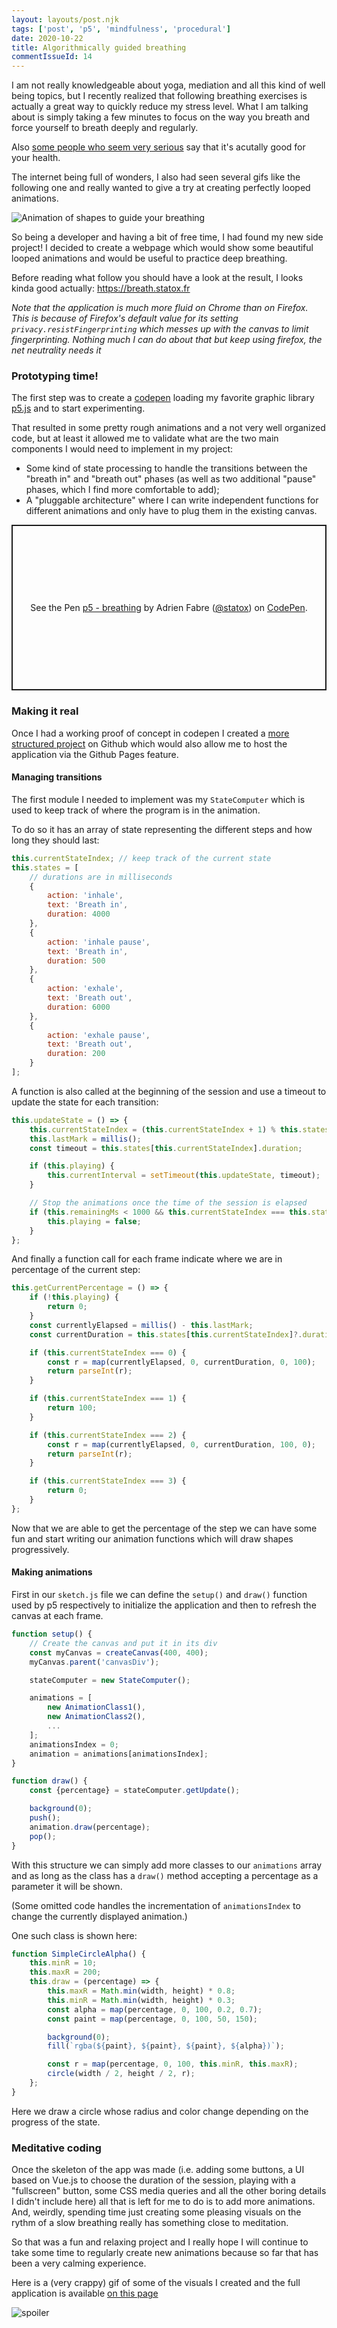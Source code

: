```yaml
---
layout: layouts/post.njk
tags: ['post', 'p5', 'mindfulness', 'procedural']
date: 2020-10-22
title: Algorithmically guided breathing
commentIssueId: 14
---
```


I am not really knowledgeable about yoga, mediation and all this kind of well being topics, but I recently realized that following breathing exercises is actually a great way to quickly reduce my stress level. What I am talking about is simply taking a few minutes to focus on the way you breath and force yourself to breath deeply and regularly.

Also [some people who seem very serious](https://breathe.ersjournals.com/content/13/4/298) say that it's acutally good for your health.

The internet being full of wonders, I also had seen several gifs like the following one and really wanted to give a try at creating perfectly looped animations.

![Animation of shapes to guide your breathing](https://media.giphy.com/media/krP2NRkLqnKEg/giphy.gif)

So being a developer and having a bit of free time, I had found my new side project! I decided to create a webpage which would show some beautiful looped animations and would be useful to practice deep breathing.

Before reading what follow you should have a look at the result, I looks kinda good actually: https://breath.statox.fr

_Note that the application is much more fluid on Chrome than on Firefox. This is because of Firefox's default value for its setting `privacy.resistFingerprinting` which messes up with the canvas to limit fingerprinting. Nothing much I can do about that but keep using firefox, the net neutrality needs it_

### Prototyping time!

The first step was to create a [codepen](https://codepen.io/statox/pen/abNVYZZ) loading my favorite graphic library [p5.js](https://p5js.org/) and to start experimenting.

That resulted in some pretty rough animations and a not very well organized code, but at least it allowed me to validate what are the two main components I would need to implement in my project:

- Some kind of state processing to handle the transitions between the "breath in" and "breath out" phases (as well as two additional "pause" phases, which I find more comfortable to add);
- A "pluggable architecture" where I can write independent functions for different animations and only have to plug them in the existing canvas.

<p class="codepen" data-height="265" data-theme-id="dark" data-default-tab="js,result" data-user="statox" data-slug-hash="abNVYZZ" style="height: 265px; box-sizing: border-box; display: flex; align-items: center; justify-content: center; border: 2px solid; margin: 1em 0; padding: 1em;" data-pen-title="p5 - breathing">
  <span>See the Pen <a href="https://codepen.io/statox/pen/abNVYZZ">
  p5 - breathing</a> by Adrien Fabre (<a href="https://codepen.io/statox">@statox</a>)
  on <a href="https://codepen.io">CodePen</a>.</span>
</p>
<script async src="https://static.codepen.io/assets/embed/ei.js"></script>

### Making it real

Once I had a working proof of concept in codepen I created a [more structured project](https://github.com/statox/breath) on Github which would also allow me to host the application via the Github Pages feature.

#### Managing transitions

The first module I needed to implement was my `StateComputer` which is used to keep track of where the program is in the animation.

To do so it has an array of state representing the different steps and how long they should last:

``` javascript
this.currentStateIndex; // keep track of the current state
this.states = [
    // durations are in milliseconds
    {
        action: 'inhale',
        text: 'Breath in',
        duration: 4000
    },
    {
        action: 'inhale pause',
        text: 'Breath in',
        duration: 500
    },
    {
        action: 'exhale',
        text: 'Breath out',
        duration: 6000
    },
    {
        action: 'exhale pause',
        text: 'Breath out',
        duration: 200
    }
];
```

A function is also called at the beginning of the session and use a timeout to update the state for each transition:

```javascript
this.updateState = () => {
    this.currentStateIndex = (this.currentStateIndex + 1) % this.states.length || 0;
    this.lastMark = millis();
    const timeout = this.states[this.currentStateIndex].duration;

    if (this.playing) {
        this.currentInterval = setTimeout(this.updateState, timeout);
    }

    // Stop the animations once the time of the session is elapsed
    if (this.remainingMs < 1000 && this.currentStateIndex === this.states.length - 1) {
        this.playing = false;
    }
};
```

And finally a function call for each frame indicate where we are in percentage of the current step:


```javascript
this.getCurrentPercentage = () => {
    if (!this.playing) {
        return 0;
    }
    const currentlyElapsed = millis() - this.lastMark;
    const currentDuration = this.states[this.currentStateIndex]?.duration;

    if (this.currentStateIndex === 0) {
        const r = map(currentlyElapsed, 0, currentDuration, 0, 100);
        return parseInt(r);
    }

    if (this.currentStateIndex === 1) {
        return 100;
    }

    if (this.currentStateIndex === 2) {
        const r = map(currentlyElapsed, 0, currentDuration, 100, 0);
        return parseInt(r);
    }

    if (this.currentStateIndex === 3) {
        return 0;
    }
};
```

Now that we are able to get the percentage of the step we can have some fun and start writing our animation functions which will draw shapes progressively.

#### Making animations

First in our `sketch.js` file we can define the `setup()` and `draw()` function used by p5 respectively to initialize the application and then to refresh the canvas at each frame.

```javascript
function setup() {
    // Create the canvas and put it in its div
    const myCanvas = createCanvas(400, 400);
    myCanvas.parent('canvasDiv');

    stateComputer = new StateComputer();

    animations = [
        new AnimationClass1(),
        new AnimationClass2(),
        ...
    ];
    animationsIndex = 0;
    animation = animations[animationsIndex];
}

function draw() {
    const {percentage} = stateComputer.getUpdate();

    background(0);
    push();
    animation.draw(percentage);
    pop();
}
```

With this structure we can simply add more classes to our `animations` array and as long as the class has a `draw()` method accepting a percentage as a parameter it will be shown.

(Some omitted code handles the incrementation of `animationsIndex` to change the currently displayed animation.)

One such class is shown here:

```javascript
function SimpleCircleAlpha() {
    this.minR = 10;
    this.maxR = 200;
    this.draw = (percentage) => {
        this.maxR = Math.min(width, height) * 0.8;
        this.minR = Math.min(width, height) * 0.3;
        const alpha = map(percentage, 0, 100, 0.2, 0.7);
        const paint = map(percentage, 0, 100, 50, 150);

        background(0);
        fill(`rgba(${paint}, ${paint}, ${paint}, ${alpha})`);

        const r = map(percentage, 0, 100, this.minR, this.maxR);
        circle(width / 2, height / 2, r);
    };
}
```

Here we draw a circle whose radius and color change depending on the progress of the state.
### Meditative coding

Once the skeleton of the app was made (i.e. adding some buttons, a UI based on Vue.js to choose the duration of the session, playing with a "fullscreen" button, some CSS media queries and all the other boring details I didn't include here) all that is left for me to do is to add more animations. And, weirdly, spending time just creating some pleasing visuals on the rythm of a slow breathing really has something close to meditation.

So that was a fun and relaxing project and I really hope I will continue to take some time to regularly create new animations because so far that has been a very calming experience.

Here is a (very crappy) gif of some of the visuals I created and the full application is available [on this page](https://breath.statox.fr)

![spoiler](./demo.gif)
